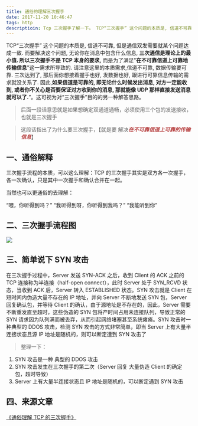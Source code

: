 ```yaml
---
title: 通俗的理解三次握手
date: 2017-11-20 10:46:47
tags: http
descriptioin: Tcp 三次握手了解一下。 TCP“三次握手” 这个问题的本质是, 信道不可靠, 但是通信双发需要就某个问题达成一致. 而要解决这个问题, 无论你在消息中包含什么信息, **三次通信是理论上的最小值. 所以三次握手不是 TCP 本身的要求,** 而是为了满足"**在不可靠信道上可靠地传输信息**"这一需求所导致的.
---
```


TCP“三次握手” 这个问题的本质是, 信道不可靠, 但是通信双发需要就某个问题达成一致. 而要解决这个问题, 无论你在消息中包含什么信息, **三次通信是理论上的最小值. 所以三次握手不是 TCP 本身的要求,** 而是为了满足"**在不可靠信道上可靠地传输信息**"这一需求所导致的. 请注意这里的本质需求,信道不可靠, 数据传输要可靠. 三次达到了, 那后面你想接着握手也好, 发数据也好, 跟进行可靠信息传输的需求就没关系了. 因此,**如果信道是可靠的, 即无论什么时候发出消息, 对方一定能收到, 或者你不关心是否要保证对方收到你的消息, 那就能像 UDP 那样直接发送消息就可以了.**”。这可视为对“三次握手”目的的另一种解答思路。

> 后面一段话意思就是如果想确定双通道通畅，必须使用三个包的发送接收，也就是三次握手

> 这段话指出了为什么要三次握手，【就是要 解决<font color="#b74040">**_在不可靠信道上可靠的传输信息_**</font>】

## 一、通俗解释

三次握手流程的本质，可以这么理解：TCP 的三次握手其实是双方各一次握手，各一次确认，只是其中一次握手和确认合并在一起。

当然也可以更通俗的去理解：

“喂，你听得到吗？”
“我听得到呀，你听得到我吗？”
“我能听到你”

## 二、三次握手流程图

![](https://ws3.sinaimg.cn/large/006tKfTcly1floczymys9j30fm0bdaan.jpg)

## 三、简单说下 SYN 攻击

在三次握手过程中，Server 发送 SYN-ACK 之后，收到 Client 的 ACK 之前的 TCP 连接称为半连接（half-open connect），此时 Server 处于 SYN_RCVD 状态，当收到 ACK 后，Server 转入 ESTABLISHED 状态。SYN 攻击就是 Client 在短时间内伪造大量不存在的 IP 地址，并向 Server 不断地发送 SYN 包，Server 回复确认包，并等待 Client 的确认，由于源地址是不存在的，因此，Server 需要不断重发直至超时，这些伪造的 SYN 包将产时间占用未连接队列，导致正常的 SYN 请求因为队列满而被丢弃，从而引起网络堵塞甚至系统瘫痪。SYN 攻击时一种典型的 DDOS 攻击，检测 SYN 攻击的方式非常简单，即当 Server 上有大量半连接状态且源 IP 地址是随机的，则可以断定遭到 SYN 攻击了

> 整理一下：

1.  SYN 攻击是一种 典型的 DDOS 攻击
2.  SYN 攻击发生在三次握手的第二次（Server 回复 大量伪造 Client 的确定包，超时导致）
3.  Server 上有大量半连接状态且 IP 地址是随机的，可以断定遇到 SYN 攻击

## 四、来源文章

[《通俗理解 TCP 的三次握手》](http://mp.weixin.qq.com/s/B2ZRYbLIGlqsOBMjy5PY3g)
